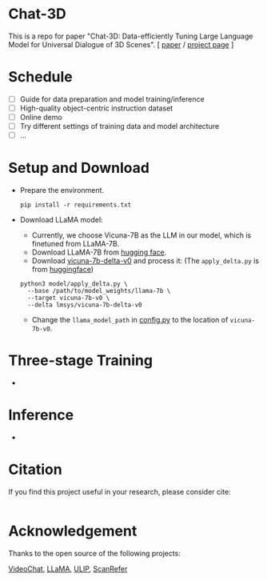 # Chat-3D 

This is a repo for paper "Chat-3D: Data-efficiently Tuning Large Language Model for Universal Dialogue of 3D Scenes". [ [paper](https://arxiv.org/abs/) / [project page](https://chat-3d.github.io/) ]

# Schedule

- [ ] Guide for data preparation and model training/inference
- [ ] High-quality object-centric instruction dataset 
- [ ] Online demo
- [ ] Try different settings of training data and model architecture
- [ ] ...

# Setup and Download


- Prepare the environment.
  ```shell
  pip install -r requirements.txt
  ```
  
- Download LLaMA model:
  - Currently, we choose 
Vicuna-7B as the LLM in our model, which is finetuned from LLaMA-7B.
  - Download LLaMA-7B from [hugging face](https://huggingface.co/decapoda-research/llama-7b-hf).
  - Download [vicuna-7b-delta-v0](https://huggingface.co/lmsys/vicuna-7b-delta-v0) and process it: (The `apply_delta.py` is from [huggingface](https://huggingface.co/CarperAI/stable-vicuna-13b-delta/raw/main/apply_delta.py))
  
  ```shell
  python3 model/apply_delta.py \
    --base /path/to/model_weights/llama-7b \
    --target vicuna-7b-v0 \
    --delta lmsys/vicuna-7b-delta-v0
  ```

  - Change the `llama_model_path` in [config.py](./scripts/config.py) to the location of `vicuna-7b-v0`.
  


# Three-stage Training

- 

# Inference

- 

# Citation

If you find this project useful in your research, please consider cite:
```BibTeX

```

# Acknowledgement

Thanks to the open source of the following projects:

[VideoChat](https://github.com/OpenGVLab/Ask-Anything/tree/main/video_chat), [LLaMA](https://github.com/facebookresearch/llama), [ULIP](https://github.com/salesforce/ULIP), [ScanRefer](https://github.com/daveredrum/ScanRefer)
